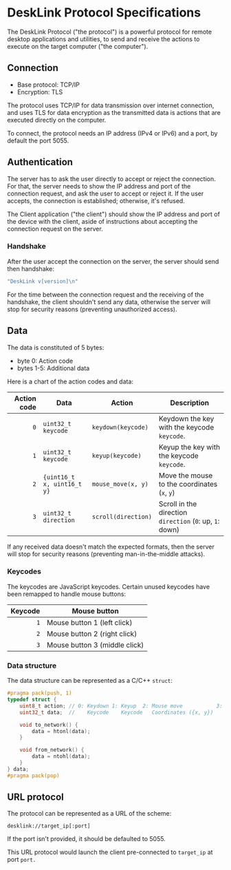 # DeskLink Protocol Specifications

The DeskLink Protocol ("the protocol") is a powerful protocol for remote desktop applications and utilities, to send
and receive the actions to execute on the target computer ("the computer").

## Connection

- Base protocol: TCP/IP
- Encryption: TLS

The protocol uses TCP/IP for data transmission over internet connection, and uses TLS for data encryption as the
transmitted data is actions that are executed directly on the computer.

To connect, the protocol needs an IP address (IPv4 or IPv6) and a port, by default the port 5055.

## Authentication

The server has to ask the user directly to accept or reject the connection. For that, the server needs to show the
IP address and port of the connection request, and ask the user to accept or reject it.  If the user accepts, the
connection is established; otherwise, it's refused.

The Client application ("the client") should show the IP address and port of the device with the client, aside of
instructions about accepting the
connection request on the server.

### Handshake

After the user accept the connection on the server, the server should send then handshake:

```c++
"DeskLink v[version]\n"
```

For the time between the connection request and the receiving of the handshake, the client shouldn't send any data,
otherwise the server will stop for security reasons (preventing unauthorized access).

## Data

The data is constituted of 5 bytes:

- byte 0: Action code
- bytes 1-5: Additional data

Here is a chart of the action codes and data:

| Action code | Data                       | Action              | Description                                              |
|------------:|----------------------------|---------------------|----------------------------------------------------------|
|         `0` | `uint32_t keycode`         | `keydown(keycode)`  | Keydown the key with the keycode `keycode`.              |
|         `1` | `uint32_t keycode`         | `keyup(keycode)`    | Keyup the key with the keycode `keycode`.                |
|         `2` | `{uint16_t x, uint16_t y}` | `mouse_move(x, y)`  | Move the mouse to the coordinates (`x`, `y`)             |
|         `3` | `uint32_t direction`       | `scroll(direction)` | Scroll in the direction `direction` (`0`: up, `1`: down) |

If any received data doesn't match the expected formats, then the server will stop for security reasons
(preventing man-in-the-middle attacks).

### Keycodes

The keycodes are JavaScript keycodes. Certain unused keycodes have been remapped to handle mouse buttons:

| Keycode | Mouse button                  |
|--------:|-------------------------------|
|     `1` | Mouse button 1 (left click)   |
|     `2` | Mouse button 2 (right click)  |
|     `3` | Mouse button 3 (middle click) |

### Data structure

The data structure can be represented as a C/C++ `struct`:

```c++
#pragma pack(push, 1)
typedef struct {
	uint8_t action; // 0: Keydown 1: Keyup  2: Mouse move           3: Scroll
	uint32_t data;  //    Keycode    Keycode   Coordinates ({x, y})    Direction (up: 0, down: 1)

	void to_network() {
		data = htonl(data);
	}

	void from_network() {
		data = ntohl(data);
	}
} data;
#pragma pack(pop)
```

## URL protocol

The protocol can be represented as a URL of the scheme:

```
desklink://target_ip[:port]
```

If the port isn't provided, it should be defaulted to 5055.

This URL protocol would launch the client pre-connected to `target_ip` at port `port.`

